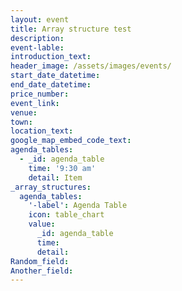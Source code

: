 ```yaml
---
layout: event
title: Array structure test
description:
event-lable:
introduction_text:
header_image: /assets/images/events/
start_date_datetime:
end_date_datetime:
price_number:
event_link:
venue:
town:
location_text:
google_map_embed_code_text:
agenda_tables:
  - _id: agenda_table
    time: '9:30 am'
    detail: Item
_array_structures:
  agenda_tables:
    '-label': Agenda Table
    icon: table_chart
    value:
      _id: agenda_table
      time:
      detail:
Random_field:
Another_field:
---
```


